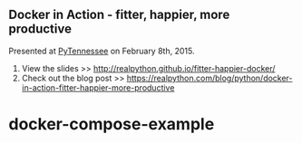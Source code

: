 ## Docker in Action - fitter, happier, more productive

Presented at [PyTennessee](https://www.pytennessee.org/) on February 8th, 2015.

1. View the slides >> http://realpython.github.io/fitter-happier-docker/
1. Check out the blog post >> https://realpython.com/blog/python/docker-in-action-fitter-happier-more-productive
# docker-compose-example
